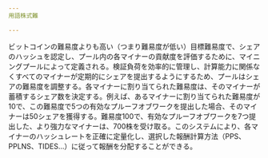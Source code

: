 ```yaml
---
用語株式難

---
```

ビットコインの難易度よりも高い（つまり難易度が低い）目標難易度で、シェアのハッシュを認定し、プール内の各マイナーの貢献度を評価するために、マイニングプールによって定義される。検証負荷を効率的に管理し、計算能力に関係なくすべてのマイナーが定期的にシェアを提出するようにするため、プールはシェアの難易度を調整する。各マイナーに割り当てられた難易度は、そのマイナーが蓄積するシェア数を決定する。例えば、あるマイナーに割り当てられた難易度が10で、この難易度で5つの有効なプルーフオブワークを提出した場合、そのマイナーは50シェアを獲得する。難易度100で、有効なプルーフオブワークを7つ提出した、より強力なマイナーは、700株を受け取る。このシステムにより、各マイナーのハッシュレートを正確に定量化し、選択した報酬計算方法（PPS、PPLNS、TIDES...）に従って報酬を分配することができる。